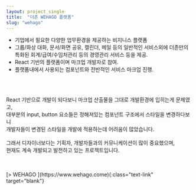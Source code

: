 ```yaml
---
layout: project_single
title:  "더존 WEHAGO 플랫폼"
slug: "wehago"
---
```


- 기업에서 필요한 다양한 업무환경을 제공하는 비지니스 플랫폼<br>
- 그룹/화상 대화, 문서/화면 공유, 캘린더, 메일 등의 일반적인 서비스외에 더존만의 특화된
 회계/급여/수임처관리 등의 경영관리 서비스 등을 제공.<br>
- React 기반의 플랫폼이며 마크업 개발자로 참여.<br>
- 플랫폼내에서 사용되는 컴포넌트와 전반적인 서비스 마크업 진행.<br>

<br><br>

React 기반으로 개발이 되다보니 마크업 산출물을 그대로 개발환경에 입히는게 문제였고,<br>
대부분의 input, button 요소들은 정해져있는 컴포넌트 구조에서 스타일을 변경하다보니<br>
개발자들이 변경된 스타일을 개발에 적용하는데 어려움이 많았습니다.<br>
<br>
그래서 디자이너보다는 기획자, 개발자들과의 커뮤니케이션이 많이 중요했으며,<br>
현재도 계속 개발되고 발전하고 있는 프로젝트입니다.<br><br>


<br>
[> WEHAGO ](https://www.wehago.come){:class="text-link" target="blank"}
